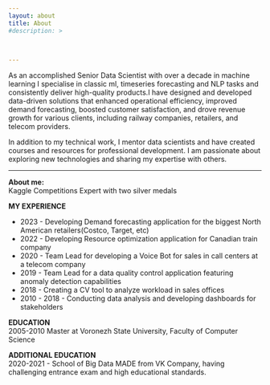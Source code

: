 ```yaml
---
layout: about
title: About
#description: > 
  
  

---
```


<!--author-->

As an accomplished Senior Data Scientist with over a decade in machine learning I specialise in classic ml, timeseries forecasting and NLP tasks and consistently deliver high-quality products.I have designed and developed data-driven solutions that enhanced operational efficiency, improved demand forecasting, boosted customer satisfaction, and drove revenue growth for various clients, including railway companies, retailers, and telecom providers.
   
In addition to my technical work, I mentor data scientists and have created courses and resources for professional development. I am passionate about exploring new technologies and sharing my expertise with others.
   
---
**About me:**     
Kaggle Competitions Expert with two silver medals  
    
**MY EXPERIENCE**  
- 2023 - Developing Demand forecasting application for the biggest North American retailers(Costco, Target, etc)
- 2022 - Developing Resource optimization application for Canadian train company
- 2020 - Team Lead for developing a Voice Bot for sales in call centers at a telecom company
- 2019 - Team Lead for a data quality control application featuring anomaly detection capabilities  
- 2018 - Creating a CV tool to analyze workload in sales offices
- 2010 - 2018 - Conducting data analysis and developing dashboards for stakeholders

**EDUCATION**  
2005-2010 Master at Voronezh State University, Faculty of Computer Science


**ADDITIONAL EDUCATION**   
2020-2021 - School of Big Data MADE from VK Company, having challenging entrance exam and high educational standards.
